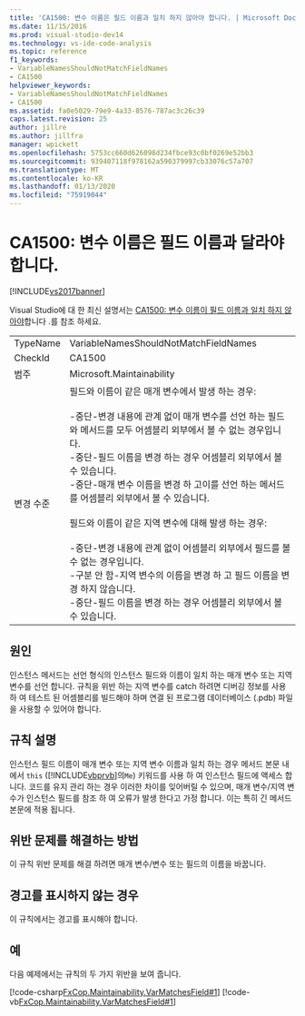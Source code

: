 ```yaml
---
title: 'CA1500: 변수 이름은 필드 이름과 일치 하지 않아야 합니다. | Microsoft Docs'
ms.date: 11/15/2016
ms.prod: visual-studio-dev14
ms.technology: vs-ide-code-analysis
ms.topic: reference
f1_keywords:
- VariableNamesShouldNotMatchFieldNames
- CA1500
helpviewer_keywords:
- VariableNamesShouldNotMatchFieldNames
- CA1500
ms.assetid: fa0e5029-79e9-4a33-8576-787ac3c26c39
caps.latest.revision: 25
author: jillre
ms.author: jillfra
manager: wpickett
ms.openlocfilehash: 5753cc660d626098d234fbce93c0bf0269e52bb3
ms.sourcegitcommit: 939407118f978162a590379997cb33076c57a707
ms.translationtype: MT
ms.contentlocale: ko-KR
ms.lasthandoff: 01/13/2020
ms.locfileid: "75919044"
---
```

# <a name="ca1500-variable-names-should-not-match-field-names"></a>CA1500: 변수 이름은 필드 이름과 달라야 합니다.
[!INCLUDE[vs2017banner](../includes/vs2017banner.md)]

Visual Studio에 대 한 최신 설명서는 [CA1500: 변수 이름이 필드 이름과 일치 하지 않아야](/visualstudio/code-quality/ca1500-variable-names-should-not-match-field-names)합니다 .를 참조 하세요.

|||
|-|-|
|TypeName|VariableNamesShouldNotMatchFieldNames|
|CheckId|CA1500|
|범주|Microsoft.Maintainability|
|변경 수준|필드와 이름이 같은 매개 변수에서 발생 하는 경우:<br /><br /> -중단-변경 내용에 관계 없이 매개 변수를 선언 하는 필드와 메서드를 모두 어셈블리 외부에서 볼 수 없는 경우입니다.<br />-중단-필드 이름을 변경 하는 경우 어셈블리 외부에서 볼 수 있습니다.<br />-중단-매개 변수 이름을 변경 하 고이를 선언 하는 메서드를 어셈블리 외부에서 볼 수 있습니다.<br /><br /> 필드와 이름이 같은 지역 변수에 대해 발생 하는 경우:<br /><br /> -중단-변경 내용에 관계 없이 어셈블리 외부에서 필드를 볼 수 없는 경우입니다.<br />-구분 안 함-지역 변수의 이름을 변경 하 고 필드 이름을 변경 하지 않습니다.<br />-중단-필드 이름을 변경 하는 경우 어셈블리 외부에서 볼 수 있습니다.|

## <a name="cause"></a>원인
 인스턴스 메서드는 선언 형식의 인스턴스 필드와 이름이 일치 하는 매개 변수 또는 지역 변수를 선언 합니다. 규칙을 위반 하는 지역 변수를 catch 하려면 디버깅 정보를 사용 하 여 테스트 된 어셈블리를 빌드해야 하며 연결 된 프로그램 데이터베이스 (.pdb) 파일을 사용할 수 있어야 합니다.

## <a name="rule-description"></a>규칙 설명
 인스턴스 필드 이름이 매개 변수 또는 지역 변수 이름과 일치 하는 경우 메서드 본문 내에서 `this` ([!INCLUDE[vbprvb](../includes/vbprvb-md.md)]의`Me`) 키워드를 사용 하 여 인스턴스 필드에 액세스 합니다. 코드를 유지 관리 하는 경우 이러한 차이를 잊어버릴 수 있으며, 매개 변수/지역 변수가 인스턴스 필드를 참조 하 여 오류가 발생 한다고 가정 합니다. 이는 특히 긴 메서드 본문에 적용 됩니다.

## <a name="how-to-fix-violations"></a>위반 문제를 해결하는 방법
 이 규칙 위반 문제를 해결 하려면 매개 변수/변수 또는 필드의 이름을 바꿉니다.

## <a name="when-to-suppress-warnings"></a>경고를 표시하지 않는 경우
 이 규칙에서는 경고를 표시해야 합니다.

## <a name="example"></a>예
 다음 예제에서는 규칙의 두 가지 위반을 보여 줍니다.

 [!code-csharp[FxCop.Maintainability.VarMatchesField#1](../snippets/csharp/VS_Snippets_CodeAnalysis/FxCop.Maintainability.VarMatchesField/cs/FxCop.Maintainability.VarMatchesField.cs#1)]
 [!code-vb[FxCop.Maintainability.VarMatchesField#1](../snippets/visualbasic/VS_Snippets_CodeAnalysis/FxCop.Maintainability.VarMatchesField/vb/FxCop.Maintainability.VarMatchesField.vb#1)]
